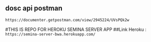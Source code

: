 
## dosc api postman
`https://documenter.getpostman.com/view/2945224/UVsPQk2w`

#THIS IS REPO FOR HEROKU SEMINA SERVER APP
##Link Heroku : 
`https://semina-server-bwa.herokuapp.com/`
